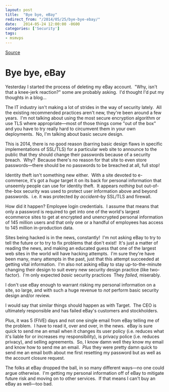 ```yaml
---
layout: post
title:  "Bye bye, eBay"
redirect_from: "/2014/05/25/bye-bye-ebay/"
date:   2014-05-24 12:00:00 -0600
categories: ['Security']
tags:
- msmvps
---
```

[Source](http://pr-blog.azurewebsites.net/2014/05/25/bye-bye-ebay/ "Permalink to Bye bye, eBay")

# Bye bye, eBay

Yesterday I started the process of deleting my eBay account.  "Why, isn't that a knee-jerk reaction?" some are probably asking.  I'd thought I'd put my thoughts in a blog…

The IT industry isn't making a lot of strides in the way of security lately.  All the existing recommended practices aren't new, they're been around a few years.  I'm not talking about using the most secure encryption algorithm or use TLS where appropriate—most of those things come "out of the box" and you have to try really hard to circumvent them in your own deployments.  No, I'm talking about basic secure design.

This is 2014, there is no good reason (barring basic design flaws in specific implementations of SSL/TLS) for a particular web site to announce to the public that they should change their passwords because of a security breach.  Why?  Because there's no reason for that site to even store passwords—there should be no passwords to be breached at all, full stop!

Identity theft isn't something new either.  With a site devoted to e-commerce, it's got a *huge* target it on its back for personal information that unseemly people can use for identity theft.  It appears *nothing* but out-of-the-box security was used to protect user information above and beyond passwords.  i.e. it was protected *by accident*–by SSL/TLS and firewall.

How did it happen? Employee login credentials.  I assume that means that only a password is required to get into one of the world's largest ecommerce sites to get at encrypted and unencrypted personal information of 145 million users and that only one or a handful of employees has access to 145 million in-production data.

Sites being hacked is in the news, constantly!  I'm not asking eBay to try to tell the future or to try to fix problems that don't exist!  It's just a matter of reading the news, and making an educated guess that one of the largest web sites in the world will have hacking attempts.  I'm sure they're have been many, many attempts in the past, just that this attempt succeeded at getting vital information.  I'm also not asking eBay to stay up-to-the-minute changing their design to suit every new security design practice (like two-factor).  I'm only expected *basic* security practices  They *failed*, miserably.

I don't use eBay enough to warrant risking my personal information on a site, so large, and with such a huge revenue to *not* perform basic security design and/or review.

I would say that similar things should happen as with Target.  The CEO is ultimately responsible and has failed eBay's customers and stockholders.

Plus, it was 5 (FIVE) days and not one single email from eBay telling me of the problem.  I have to read it, over and over, in the news.  eBay is sure quick to send me an email when it changes its user policy (i.e. reduces what it's liable for or increases my responsibility), is privacy police (i.e. reduces privacy), and selling agreements.  So, I know damn well they know my email and know how to send me an email.  *Plus* they were pretty damn quick to send me an email both about me first resetting my password but as well as the account closure request.

The folks at eBay dropped the ball, in so many different ways—no one could argue otherwise.  I'm getting my personal information off of eBay to mitigate future risk and moving on to other services.  If that means I can't buy an eBay as well—too bad.

